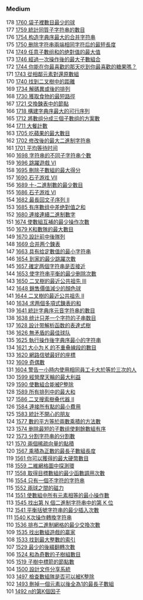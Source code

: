 ### Medium

178 [1760 袋子裡數目最少的球](./Medium/1760.md)  
177 [1759 統計同質子字符串的數目](./Medium/1759.md)  
176 [1754 构造字典序最大的合并字符串](./Medium/1754.md)  
175 [1750 删除字符串兩端相同字符后的最短長度](./Medium/1750.md)  
174 [1749 任意子數组和的绝對值的最大值](./Medium/1749.md)  
173 [1746 經過一次操作後的最大子數組合](./Medium/1746.md)  
172 [1744 你能在你最喜歡的那天吃到你最喜歡的糖果嗎？](./Medium/1744.md)  
171 [1743 從相鄰元素對還原數組](./Medium/1743.md)  
170 [1740 找到二叉樹中的距離](./Medium/1740.md)  
169 [1734 解碼異或後的排列](./Medium/1734.md)  
168 [1730 獲取食物的最短路徑](./Medium/1730.md)  
167 [1721 交換鍊表中的節點](./Medium/1721.md)  
166 [1718 構建字典序最大的可行序列](./Medium/1718.md)  
165 [1712 將數组分成三個子數组的方案數](./Medium/1712.md)  
164 [1711 大餐計數](./Medium/1711.md)  
163 [1705 吃蘋果的最大數目](./Medium/1705.md)  
162 [1702 修改後的最大二進制字符串](./Medium/1702.md)  
161 [1701 平均等待时间](./Medium/1701.md)  
160 [1698 字符串的不同子字符串个數](./Medium/1698.md)  
159 [1696 跳躍遊戲 VI](./Medium/1696.md)  
158 [1695 刪除子數組的最大得分](./Medium/1695.md)  
157 [1690 石子游戏 VII](./Medium/1690.md)  
156 [1689 十-二進制數的最少數目](./Medium/1689.md)  
155 [1686 石子游戏 VI](./Medium/1686.md)  
154 [1682 最長回文子序列 II](./Medium/1682.md)  
153 [1685 有序數组中差绝對值之和](./Medium/1685.md)  
152 [1680 連接連續二進制數字](./Medium/1680.md)  
151 [1674 使數組互補的最少操作次數](./Medium/1674.md)  
150 [1679 K和數隊的最大數目](./Medium/1679.md)  
149 [1670 設計前中後隊列](./Medium/1670.md)  
148 [1669 合并两个鍊表](./Medium/1669.md)  
147 [1663 具有给定數值的最小字符串](./Medium/1663.md)  
146 [1654 到家的最少跳躍次數](./Medium/1654.md)  
145 [1657 確定两個字符串是否接近](./Medium/1657.md)  
144 [1653 使字符串平衡的最少删除次數](./Medium/1653.md)  
143 [1650 二叉樹的最近公共祖先 III](./Medium/1650.md)  
142 [1648 銷售價值減少的顏色球](./Medium/1648.md)  
141 [1644 二叉樹的最近公共祖先 II](./Medium/1644.md)  
140 [1634 求两個多項式鍊表的和](./Medium/1634.md)   
139 [1641 統計字典序元音字符串的數目](./Medium/1641.md)  
138 [1638 统计只差一个字符的子串数目](./Medium/1638.md)  
137 [1628 設计带解析函数的表達式樹](./Medium/1628.md)  
136 [1626 無矛盾的最佳球队](./Medium/1626.md)   
135 [1625 執行操作後字典序最小的字符串](./Medium/1625.md)   
134 [1621 大小为 K 的不重叠線段的數目](./Medium/1621.md)  
133 [1620 網路信號最好的座標](./Medium/1620.md)   
132 [1609 奇偶數](./Medium/1609.md)   
131 [1604 警告一小時内使用相同員工卡大於等於三次的人](./Medium/1604.md)   
130 [1599 經營摩天輪的最大利益](./Medium/1599.md)   
129 [1590 使數組合能被P整除](./Medium/1590.md)   
128 [1589 所有排列中的最大和](./Medium/1589.md)   
127 [1586 二叉搜索樹叠代器 II](./Medium/1586.md)   
126 [1584 連接所有點的最小費用](./Medium/1584.md)   
125 [1583 統計不開心的朋友](./Medium/1583.md)   
124 [1577 數的平方等於兩數乘積的方法數](./Medium/1577.md)   
123 [1574 删除最短的子數组使剩餘數組有序](./Medium/1574.md)   
122 [1573 分割字符串的分割數](./Medium/1573.md)  
121 [1570 兩個稀疏向量的點積](./Medium/1570.md)  
120 [1567 乘積為正數的最長子數組長度](./Medium/1567.md)  
119 [1561 你可以獲得的最大硬幣數目](./Medium/1561.md)  
118 [1559 二維網格圖中探測環](./Medium/1559.md)  
117 [1558 取得目標數組的最少函數調用次數](./Medium/1558.md)  
116 [1554 只有一個不字符的字符串](./Medium/1552.md)  
115 [1552 兩球之間的磁力](./Medium/1552.md)  
114 [1551 使數組中所有元素相等的最小操作數](./Medium/1551.md)  
113 [1545 找出第 N 個二進制字符串中的第 K 位](./Medium/1545.md)  
112 [1541 平衡括號字符串的最少插入次數](./Medium/1541.md)  
111 [1540 K次操作轉換字符串](./Medium/1540.md)  
110 [1536 排布二進制網格的最少交換次數](./Medium/1536.md)  
109 [1535 找出數組遊戲的贏家](./Medium/1535.md)  
108 [1533 找到最大整數的索引](./Medium/1533.md)  
107 [1529 最少的後綴翻轉次數](./Medium/1529.md)  
106 [1524 和為奇數的子樹組數目](./Medium/1524.md)  
105 [1519 子樹中標箭的節點數](./Medium/1519.md)  
104 [1500 設計文件分享系統](./Medium/1500.md)  
103 [1497 檢查數組隊是否可以被K整除](./Medium/1497.md)  
102 [1493 刪掉一個元素以後全為1的最長子數組](./Medium/1492.md)  
101 [1492 n的第K個因子](./Medium/1492.md)  